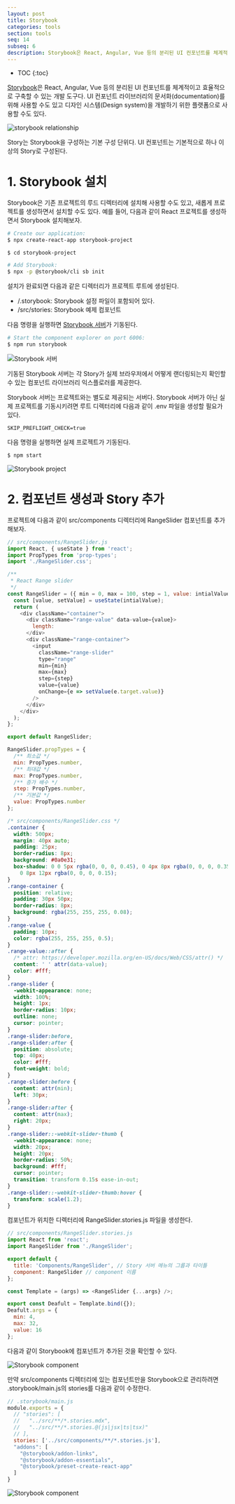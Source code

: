 ```yaml
---
layout: post
title: Storybook
categories: tools
section: tools
seq: 14
subseq: 6
description: Storybook은 React, Angular, Vue 등의 분리된 UI 컨포넌트를 체계적이고 효율적으로 구축할 수 있는 개발 도구다. UI 컨포넌트 라이브러리의 문서화(documentation)를 위해 사용할 수도 있고 디자인 시스템(Design system)을 개발하기 위한 플랫폼으로 사용할 수도 있다.
---
```


* TOC
{:toc}

[Storybook](https://storybook.js.org)은 React, Angular, Vue 등의 분리된 UI 컨포넌트를 체계적이고 효율적으로 구축할 수 있는 개발 도구다. UI 컨포넌트 라이브러리의 문서화(documentation)를 위해 사용할 수도 있고 디자인 시스템(Design system)을 개발하기 위한 플랫폼으로 사용할 수도 있다.

![storybook relationship](img/storybook-relationship.png)

Story는 Storybook을 구성하는 기본 구성 단위다. UI 컨포넌트는 기본적으로 하나 이상의 Story로 구성된다.

# 1. Storybook 설치

Storybook은 기존 프로젝트의 루드 디렉터리에 설치해 사용할 수도 있고, 새롭게 프로젝트를 생성하면서 설치할 수도 있다. 예를 들어, 다음과 같이 React 프로젝트를 생성하면서 Storybook 설치해보자.

```bash
# Create our application:
$ npx create-react-app storybook-project

$ cd storybook-project

# Add Storybook:
$ npx -p @storybook/cli sb init
```

설치가 완료되면 다음과 같은 디렉터리가 프로젝트 루트에 생성된다.

- /.storybook: Storybook 설정 파일이 포함되어 있다.
- /src/stories: Storybook 예제 컴포넌트

다음 명령을 실행하면 [Storybook 서버](http://localhost:6006)가 기동된다.

```bash
# Start the component explorer on port 6006:
$ npm run storybook
```

![Storybook 서버](img/storybook-server.png)

기동된 Storybook 서버는 각 Story가 실제 브라우저에서 어떻게 랜더링되는지 확인할 수 있는 컴포넌트 라이브러리 익스플로러를 제공한다.

Storybook 서버는 프로젝트와는 별도로 제공되는 서버다. Storybook 서버가 아닌 실제 프로젝트를 기동시키려면 루트 디렉터리에 다음과 같이 .env 파일을 생성할 필요가 있다.

```
SKIP_PREFLIGHT_CHECK=true
```

다음 명령을 실행하면 실제 프로젝트가 기동된다.

```bash
$ npm start
```

![Storybook project](img/storybook-project.png)


# 2. 컴포넌트 생성과 Story 추가

프로젝트에 다음과 같이 src/components 디렉터리에 RangeSlider 컴포넌트를 추가해보자.

```javascript
// src/components/RangeSlider.js
import React, { useState } from 'react';
import PropTypes from 'prop-types';
import './RangeSlider.css';

/**
 * React Range slider
 */
const RangeSlider = ({ min = 0, max = 100, step = 1, value: intialValue = 0 }) => {
  const [value, setValue] = useState(intialValue);
  return (
    <div className="container">
      <div className="range-value" data-value={value}>
        length:
      </div>
      <div className="range-container">
        <input
          className="range-slider"
          type="range"
          min={min}
          max={max}
          step={step}
          value={value}
          onChange={e => setValue(e.target.value)}
        />
      </div>
    </div>
  );
};

export default RangeSlider;

RangeSlider.propTypes = {
  /** 최소값 */
  min: PropTypes.number,
  /** 최대값 */
  max: PropTypes.number,
  /** 증가 배수 */
  step: PropTypes.number,
  /** 기본값 */
  value: PropTypes.number
};
```

```css
/* src/components/RangeSlider.css */
.container {
  width: 500px;
  margin: 40px auto;
  padding: 25px;
  border-radius: 8px;
  background: #0a0e31;
  box-shadow: 0 0 5px rgba(0, 0, 0, 0.45), 0 4px 8px rgba(0, 0, 0, 0.35),
    0 8px 12px rgba(0, 0, 0, 0.15);
}
.range-container {
  position: relative;
  padding: 30px 50px;
  border-radius: 8px;
  background: rgba(255, 255, 255, 0.08);
}
.range-value {
  padding: 10px;
  color: rgba(255, 255, 255, 0.5);
}
.range-value::after {
  /* attr: https://developer.mozilla.org/en-US/docs/Web/CSS/attr() */
  content: ' ' attr(data-value);
  color: #fff;
}
.range-slider {
  -webkit-appearance: none;
  width: 100%;
  height: 1px;
  border-radius: 10px;
  outline: none;
  cursor: pointer;
}
.range-slider:before,
.range-slider:after {
  position: absolute;
  top: 40px;
  color: #fff;
  font-weight: bold;
}
.range-slider:before {
  content: attr(min);
  left: 30px;
}
.range-slider:after {
  content: attr(max);
  right: 20px;
}
.range-slider::-webkit-slider-thumb {
  -webkit-appearance: none;
  width: 20px;
  height: 20px;
  border-radius: 50%;
  background: #fff;
  cursor: pointer;
  transition: transform 0.15s ease-in-out;
}
.range-slider::-webkit-slider-thumb:hover {
  transform: scale(1.2);
}
```

컴포넌트가 위치한 디렉터리에 RangeSlider.stories.js 파일을 생성한다.

```javascript
// src/components/RangeSlider.stories.js
import React from 'react';
import RangeSlider from './RangeSlider';

export default {
  title: 'Components/RangeSlider', // Story 서버 메뉴의 그룹과 타이틀
  component: RangeSlider // component 이름
};

const Template = (args) => <RangeSlider {...args} />;

export const Deafult = Template.bind({});
Deafult.args = {
  min: 4,
  max: 32,
  value: 16
};
```

다음과 같이 Storybook에 컴포넌트가 추가된 것을 확인할 수 있다.

![Storybook component](img/storybook-component1.png)

만약 src/components 디렉터리에 있는 컴포넌트만을 Storybook으로 관리하려면 .storybook/main.js의 stories를 다음과 같이 수정한다.

```javascript
// .storybook/main.js
module.exports = {
  // "stories": [
  //   "../src/**/*.stories.mdx",
  //   "../src/**/*.stories.@(js|jsx|ts|tsx)"
  // ],
  stories: ['../src/components/**/*.stories.js'],
  "addons": [
    "@storybook/addon-links",
    "@storybook/addon-essentials",
    "@storybook/preset-create-react-app"
  ]
}
```

![Storybook component](img/storybook-component2.png)

